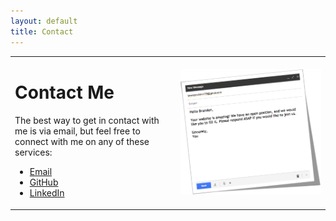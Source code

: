 ```yaml
---
layout: default
title: Contact
---
```


<table>
    <td>
        <h1>Contact Me</h1>
        <p>The best way to get in contact with me is via email, but feel free to connect with me on any of these services:</p>
        <ul>
            <li><a href="mailto:brandonchinn178@berkeley.edu" target="_blank">Email</a></li>
            <li><a href="http://github.com/brandonchinn178" target="_blank">GitHub</a></li>
            <li><a href="http://linkedin.com/pub/brandon-chinn/81/966/6b8" target="_blank">LinkedIn</a></li>
        </ul>
    </td>
    <td>
        <img src="/resources/contact.png">
    </td>
</table>